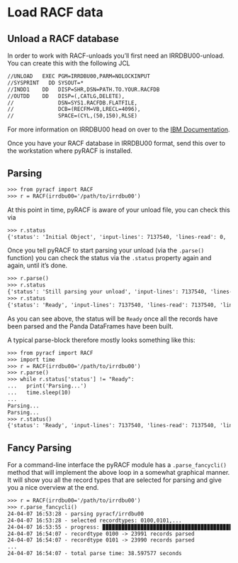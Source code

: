 # Load RACF data

## Unload a RACF database

In order to work with RACF-unloads you’ll first need an IRRDBU00-unload.
You can create this with the following JCL

```default
//UNLOAD   EXEC PGM=IRRDBU00,PARM=NOLOCKINPUT
//SYSPRINT   DD SYSOUT=*
//INDD1    DD   DISP=SHR,DSN=PATH.TO.YOUR.RACFDB
//OUTDD    DD   DISP=(,CATLG,DELETE),
//              DSN=SYS1.RACFDB.FLATFILE,
//              DCB=(RECFM=VB,LRECL=4096),
//              SPACE=(CYL,(50,150),RLSE)
```

For more information on IRRDBU00 head on over to the [IBM
Documentation](https://www.ibm.com/docs/en/zos/2.5.0?topic=database-using-racf-unload-utility-irrdbu00).

Once you have your RACF database in IRRDBU00 format, send this over to
the workstation where pyRACF is installed.

<a id="parsing"></a>

## Parsing

```default
>>> from pyracf import RACF
>>> r = RACF(irrdbu00='/path/to/irrdbu00')
```

At this point in time, pyRACF is aware of your unload file, you can
check this via

```default
>>> r.status
{'status': 'Initial Object', 'input-lines': 7137540, 'lines-read': 0, 'lines-parsed': 0, 'lines-per-second': 'n.a.', 'parse-time': 'n.a.'}
```

Once you tell pyRACF to start parsing your unload (via the `.parse()`
function) you can check the status via the `.status` property again
and again, until it’s done.

```default
>>> r.parse()
>>> r.status
{'status': 'Still parsing your unload', 'input-lines': 7137540, 'lines-read': 894700, 'lines-parsed': 894696, 'lines-per-second': 599275, 'parse-time': 'n.a.'}
>>> r.status
{'status': 'Ready', 'input-lines': 7137540, 'lines-read': 7137540, 'lines-parsed': 7137533, 'lines-per-second': 205447, 'parse-time': 34.741466}
```

As you can see above, the status will be `Ready` once all the records
have been parsed and the Panda DataFrames have been built.

A typical parse-block therefore mostly looks something like this:

```default
>>> from pyracf import RACF
>>> import time
>>> r = RACF(irrdbu00='/path/to/irrdbu00')
>>> r.parse()
>>> while r.status['status'] != "Ready":
...   print('Parsing...')
...   time.sleep(10)
...
Parsing...
Parsing...
>>> r.status()
{'status': 'Ready', 'input-lines': 7137540, 'lines-read': 7137540, 'lines-parsed': 7137533, 'lines-per-second': 211951, 'parse-time': 33.6753}
```

## Fancy Parsing

For a command-line interface the pyRACF module has a
`.parse_fancycli()` method that will implement the above loop in a
somewhat graphical manner. It will show you all the record types that
are selected for parsing and give you a nice overview at the end.

```default
>>> r = RACF(irrdbu00='/path/to/irrdbu00')
>>> r.parse_fancycli()
24-04-07 16:53:28 - parsing pyracf/irrdbu00
24-04-07 16:53:28 - selected recordtypes: 0100,0101,...
24-04-07 16:53:55 - progress: ▉▉▉▉▉▉▉▉▉▉▉▉▉▉▉▉▉▉▉▉▉▉▉▉▉▉▉▉▉▉▉▉▉▉▉▉▉▉▉▉▉▉▉▉▉▉▉▉▉▉▉▉▉▉▉▉▉▉▉▉▉▉▉ (100.00%)
24-04-07 16:54:07 - recordtype 0100 -> 23991 records parsed
24-04-07 16:54:07 - recordtype 0101 -> 23990 records parsed
...
24-04-07 16:54:07 - total parse time: 38.597577 seconds
```
